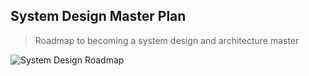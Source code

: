 ## System Design Master Plan
> Roadmap to becoming a system design and architecture master

![System Design Roadmap](./img/system-design.png)
